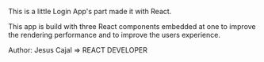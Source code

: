 This is a little Login App's part made it with React.

This app is build with three React components embedded at one to improve the rendering performance and to improve the users experience.

Author: Jesus Cajal => REACT DEVELOPER
